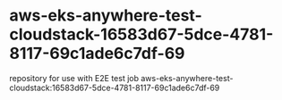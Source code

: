 # aws-eks-anywhere-test-cloudstack-16583d67-5dce-4781-8117-69c1ade6c7df-69
repository for use with E2E test job aws-eks-anywhere-test-cloudstack:16583d67-5dce-4781-8117-69c1ade6c7df-69
